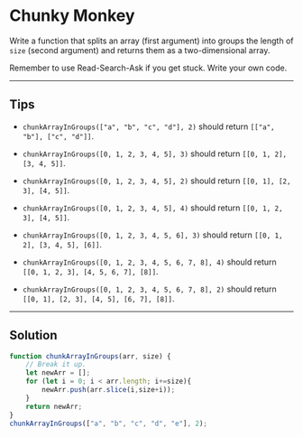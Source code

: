 # Chunky Monkey

Write a function that splits an array (first argument) into groups the length of `size` (second argument) and returns them as a two-dimensional array.

Remember to use Read-Search-Ask if you get stuck. Write your own code.

---

## Tips

- `chunkArrayInGroups(["a", "b", "c", "d"], 2)` should return `[["a", "b"], ["c", "d"]]`.

- `chunkArrayInGroups([0, 1, 2, 3, 4, 5], 3)` should return `[[0, 1, 2], [3, 4, 5]]`.

- `chunkArrayInGroups([0, 1, 2, 3, 4, 5], 2)` should return `[[0, 1], [2, 3], [4, 5]]`.

- `chunkArrayInGroups([0, 1, 2, 3, 4, 5], 4)` should return `[[0, 1, 2, 3], [4, 5]]`.

- `chunkArrayInGroups([0, 1, 2, 3, 4, 5, 6], 3)` should return `[[0, 1, 2], [3, 4, 5], [6]]`.

- `chunkArrayInGroups([0, 1, 2, 3, 4, 5, 6, 7, 8], 4)` should return `[[0, 1, 2, 3], [4, 5, 6, 7], [8]]`.

- `chunkArrayInGroups([0, 1, 2, 3, 4, 5, 6, 7, 8], 2)` should return `[[0, 1], [2, 3], [4, 5], [6, 7], [8]]`.

---

## Solution

```js
function chunkArrayInGroups(arr, size) {
    // Break it up.
    let newArr = [];
    for (let i = 0; i < arr.length; i+=size){
        newArr.push(arr.slice(i,size+i));
    }
    return newArr;
}
chunkArrayInGroups(["a", "b", "c", "d", "e"], 2);
```